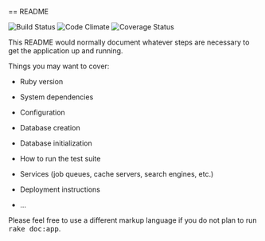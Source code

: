 == README

![Build Status](https://codeship.com/projects/540cdfb0-953d-0133-36bb-62bdc932bc9b/status?branch=master)
![Code Climate](https://codeclimate.com/github/willxfeng/iSpy.png)
![Coverage Status](https://coveralls.io/repos/willxfeng/iSpy/badge.png)

This README would normally document whatever steps are necessary to get the
application up and running.

Things you may want to cover:

* Ruby version

* System dependencies

* Configuration

* Database creation

* Database initialization

* How to run the test suite

* Services (job queues, cache servers, search engines, etc.)

* Deployment instructions

* ...


Please feel free to use a different markup language if you do not plan to run
<tt>rake doc:app</tt>.
